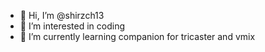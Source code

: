 - 👋 Hi, I’m @shirzch13
- 👀 I’m interested in coding
- 🌱 I’m currently learning companion for tricaster and vmix

<!---
shirzch13/shirzch13 is a ✨ special ✨ repository because its `README.md` (this file) appears on your GitHub profile.
You can click the Preview link to take a look at your changes.
--->
